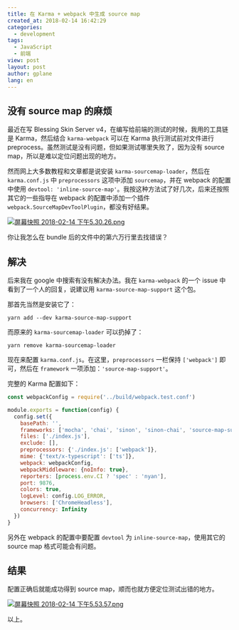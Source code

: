 ```yaml
---
title: 在 Karma + webpack 中生成 source map
created_at: 2018-02-14 16:42:29
categories:
  - development
tags:
  - JavaScript
  - 前端
view: post
layout: post
author: gplane
lang: en
---
```


## 没有 source map 的麻烦

最近在写 Blessing Skin Server v4，在编写给前端的测试的时候，我用的工具链是 Karma，然后结合 `karma-webpack` 可以在 Karma 执行测试前对文件进行 preprocess。虽然测试是没有问题，但如果测试哪里失败了，因为没有 source map，所以是难以定位问题出现的地方。

然而网上大多数教程和文章都是说安装 `karma-sourcemap-loader`，然后在 `karma.conf.js` 中 `preprocessors` 这项中添加 `sourcemap`，并在 webpack 的配置中使用 `devtool: 'inline-source-map'`。我按这种方法试了好几次，后来还按照其它的一些指导在 webpack 的配置中添加一个插件 `webpack.SourceMapDevToolPlugin`，都没有好结果。

[![屏幕快照 2018-02-14 下午5.30.26.png](https://i.loli.net/2018/02/14/5a8401bb85115.png)](https://i.loli.net/2018/02/14/5a8401bb85115.png)

你让我怎么在 bundle 后的文件中的第六万行里去找错误？

## 解决

后来我在 google 中搜索有没有解决办法。我在 `karma-webpack` 的一个 issue 中看到了一个人的回复，说建议用 `karma-source-map-support` 这个包。

那首先当然是安装它了：

```shell
yarn add --dev karma-source-map-support
```

而原来的 `karma-sourcemap-loader` 可以扔掉了：

```shell
yarn remove karma-sourcemap-loader
```

现在来配置 `karma.conf.js`。在这里，`preprocessors` 一栏保持 `['webpack']` 即可，然后在 `framework` 一项添加：`'source-map-support'`。

完整的 Karma 配置如下：

```javascript
const webpackConfig = require('../build/webpack.test.conf')

module.exports = function(config) {
  config.set({
    basePath: '',
    frameworks: ['mocha', 'chai', 'sinon', 'sinon-chai', 'source-map-support'],
    files: ['./index.js'],
    exclude: [],
    preprocessors: {'./index.js': ['webpack']},
    mime: {'text/x-typescript': ['ts']},
    webpack: webpackConfig,
    webpackMiddleware: {noInfo: true},
    reporters: [process.env.CI ? 'spec' : 'nyan'],
    port: 9876,
    colors: true,
    logLevel: config.LOG_ERROR,
    browsers: ['ChromeHeadless'],
    concurrency: Infinity
  })
}
```

另外在 webpack 的配置中要配置 `devtool` 为 `inline-source-map`，使用其它的 source map 格式可能会有问题。

## 结果

配置正确后就能成功得到 source map，顺而也就方便定位测试出错的地方。

[![屏幕快照 2018-02-14 下午5.53.57.png](https://i.loli.net/2018/02/14/5a84073e30649.png)](https://i.loli.net/2018/02/14/5a84073e30649.png)

以上。

